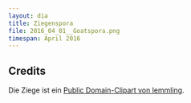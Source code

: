 ```yaml
---
layout: dia
title: Ziegenspora
file: 2016_04_01__Goatspora.png
timespan: April 2016
---
```


## Credits

Die Ziege ist ein [Public Domain-Clipart von lemmling](https://web.archive.org/web/20150922185454/https://openclipart.org/detail/17824/cartoon-goat).
